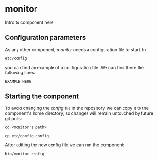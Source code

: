 # monitor
Intro to component here


## Configuration parameters
As any other component, *monitor* needs a configuration file to start. In
```
etc/config
```
you can find an example of a configuration file. We can find there the following lines:
```
EXAMPLE HERE
```

## Starting the component
To avoid changing the *config* file in the repository, we can copy it to the component's home directory, so changes will remain untouched by future git pulls:

```
cd <monitor's path> 
```
```
cp etc/config config
```

After editing the new config file we can run the component:

```
bin/monitor config
```
